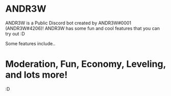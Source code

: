 # ANDR3W
ANDR3W is a Public Discord bot created by ANDR3W#0001 (ANDR3W#4206)! ANDR3W has some fun and cool features that you can try out :D

Some features include..
# Moderation, Fun, Economy, Leveling, and lots more!

:D
